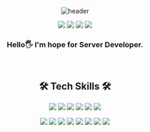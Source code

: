 <!--
**seungwanRyu01/seungwanRyu01** is a ✨ _special_ ✨ repository because its `README.md` (this file) appears on your GitHub profile.

Here are some ideas to get you started:

- 🔭 I’m currently working on ...
- 🌱 I’m currently learning ...
- 👯 I’m looking to collaborate on ...
- 🤔 I’m looking for help with ...
- 💬 Ask me about ...
- 📫 How to reach me: ...
- 😄 Pronouns: ...
- ⚡ Fun fact: ...
-->

<div align="center">
  
  ![header](https://capsule-render.vercel.app/api?type=slice&color=auto&height=150&section=header&text=Seungwan%20Ryu&fontSize=90)

  <img src="https://img.shields.io/badge/seungwan6255@gmail.com-EA4335?style=flat-square&logo=Gmail&logoColor=white"/> <a href="https://velog.io/@ryu0114"><img src="https://img.shields.io/badge/-Velog-20c997?style=flat"/></a> <a href="https://www.instagram.com/spider_wani/"><img src="https://img.shields.io/badge/-Instagram-E4405F?style=flat-square&logo=Instagram&logoColor=white"/></a> <a href="https://www.notion.so/Ryu-Seung-Wan-6d6ee94770a245f3a845b11ad58a6d0f"><img src="https://img.shields.io/badge/-Portfolio-000000?style=flat-square&logo=Notion&logoColor=white"/></a>
 
  ### Hello🖐 I'm hope for Server Developer.
  
  <br>

  ## 🛠 Tech Skills 🛠
  
  <img src="https://img.shields.io/badge/HTML5-E34F26?style=flat-square&logo=HTML5&logoColor=white"/> <img src="https://img.shields.io/badge/CSS-1572B6?style=flat-square&logo=CSS3&logoColor=white"/> <img src="https://img.shields.io/badge/JavaScript-F7DF1E?style=flat-square&logo=JavaScript&logoColor=white"/> <img src="https://img.shields.io/badge/Java-007396?style=flat-square&logo=Java&logoColor=white"/> <img src="https://img.shields.io/badge/Python-3776AB?style=flat-square&logo=Python&logoColor=white"/> <img src="https://img.shields.io/badge/React-61DAFB?style=flat-square&logo=react&logoColor=white"/>

  <img src="https://img.shields.io/badge/Spring-6DB33F?style=flat-square&logo=Spring&logoColor=white"/> <img src="https://img.shields.io/badge/Django-092E20?style=flat-square&logo=Django&logoColor=white"/> <img src="https://img.shields.io/badge/Node.js-339933?style=flat-square&logo=Node.js&logoColor=white"/> <img src="https://img.shields.io/badge/MySQL-4479A1?style=flat-square&logo=MySQL&logoColor=white"/> <img src="https://img.shields.io/badge/AWS-232F3E?style=flat-square&logo=Amazon AWS&logoColor=white"/> <img src="https://img.shields.io/badge/VSCode-007ACC?style=flat-square&logo=Visual Studio Code&logoColor=white"/> <img src="https://img.shields.io/badge/Eclipse-2C2255?style=flat-square&logo=Eclipse IDE&logoColor=white"/> <img src="https://img.shields.io/badge/Android Studio-3DDC84?style=flat-square&logo=Andriod Studio&logoColor=white"/>
  
</div>
